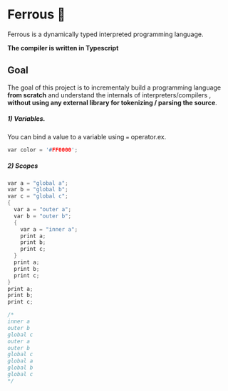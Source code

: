 # Ferrous 🧪
Ferrous is a dynamically typed interpreted programming language.  

**The compiler is written in Typescript**


## Goal

The goal of this project is to incrementaly build a programming language  **from scratch** and understand the internals of interpreters/compilers ,  **without using any external library for tokenizing / parsing the source**.

##### 1) Variables.         

You can bind a value to a variable using `=` operator.ex.
```C
var color = '#FF0000';
```

##### 2)  Scopes
```C
var a = "global a";
var b = "global b";
var c = "global c";
{
  var a = "outer a";
  var b = "outer b";
  {
    var a = "inner a";
    print a;
    print b;
    print c;
  }
  print a;
  print b;
  print c;
}
print a;
print b;
print c;

/*
inner a
outer b
global c
outer a
outer b
global c
global a
global b
global c
*/

```
